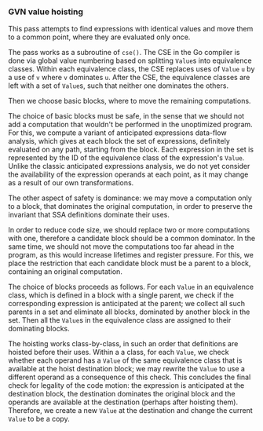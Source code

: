 ### GVN value hoisting

  This pass attempts to find expressions with identical values and move
them to a common point, where they are evaluated only once.

  The pass works as a subroutine of `cse()`. The CSE in the Go compiler
is done via global value numbering based on splitting `Value`s into
equivalence classes. Within each equivalence class, the CSE replaces
uses of `Value` `u` by a use of `v` where `v` dominates `u`. After the
CSE, the equivalence classes are left with a set of `Value`s, such that
neither one dominates the others.

  Then we choose basic blocks, where to move the remaining computations.

  The choice of basic blocks must be safe, in the sense that we should not
add a computation that wouldn't be performed in the unoptimized
program. For this, we compute a variant of anticipated expressions
data-flow analysis, which gives at each block the set of expressions,
definitely evaluated on any path, starting from the block. Each
expression in the set is represented by the ID of the equivalence class
of the expression's `Value`. Unlike the classic anticipated expressions
analysis, we do not yet consider the availability of the expression
operands at each point, as it may change as a result of our own
transformations.

  The other aspect of safety is dominance: we may move a computation
only to a block, that dominates the original computation, in order to
preserve the invariant that SSA definitions dominate their uses.

  In order to reduce code size, we should replace two or more
computations with one, therefore a candidate block should be a common
dominator. In the same time, we should not move the computations too far
ahead in the program, as this would increase lifetimes and register
pressure. For this, we place the restriction that each candidate block
must be a parent to a block, containing an original computation.

  The choice of blocks proceeds as follows. For each `Value` in an
equivalence class, which is defined in a block with a single parent, we
check if the corresponding expression is anticipated at the parent; we
collect all such parents in a set and eliminate all blocks, dominated by
another block in the set.  Then all the `Value`s in the equivalence
class are assigned to their dominating blocks.

  The hoisting works class-by-class, in such an order that definitions
are hoisted before their uses. Within a a class, for each `Value`, we
check whether each operand has a `Value` of the same equivalence class
that is available at the hoist destination block; we may rewrite the
`Value` to use a different operand as a consequence of this check.  This
concludes the final check for legality of the code motion: the
expression is anticipated at the destination block, the destination
dominates the original block and the operands are available at the
destination (perhaps after hoisting them). Therefore, we create a new
`Value` at the destination and change the current `Value` to be a copy.
